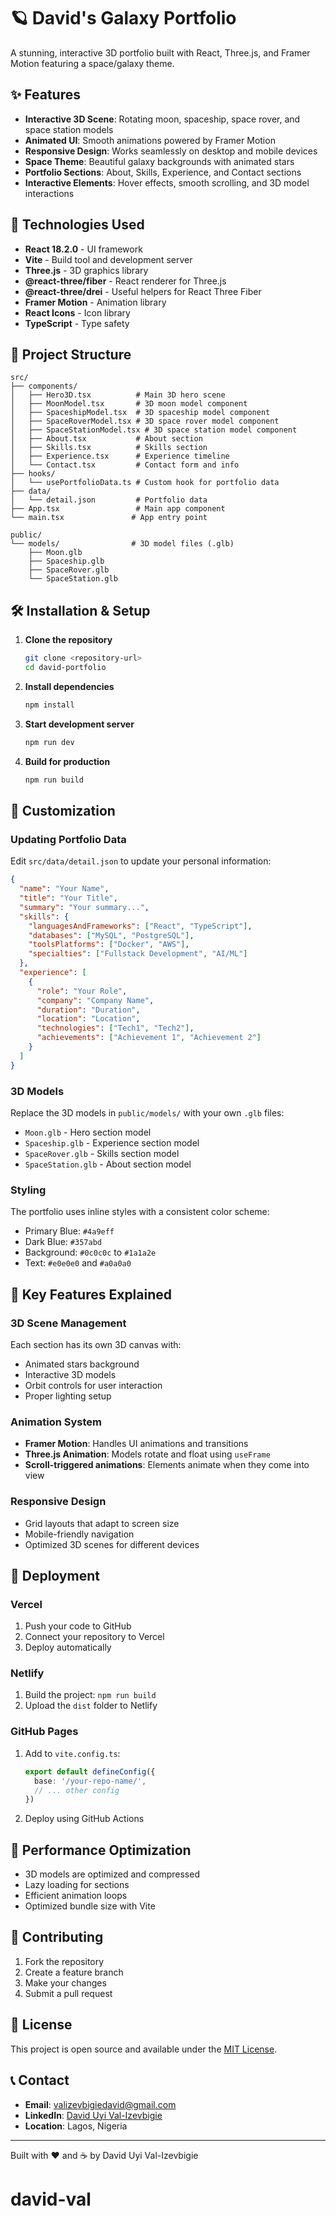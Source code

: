 # 🪐 David's Galaxy Portfolio

A stunning, interactive 3D portfolio built with React, Three.js, and Framer Motion featuring a space/galaxy theme.

## ✨ Features

- **Interactive 3D Scene**: Rotating moon, spaceship, space rover, and space station models
- **Animated UI**: Smooth animations powered by Framer Motion
- **Responsive Design**: Works seamlessly on desktop and mobile devices
- **Space Theme**: Beautiful galaxy backgrounds with animated stars
- **Portfolio Sections**: About, Skills, Experience, and Contact sections
- **Interactive Elements**: Hover effects, smooth scrolling, and 3D model interactions

## 🚀 Technologies Used

- **React 18.2.0** - UI framework
- **Vite** - Build tool and development server
- **Three.js** - 3D graphics library
- **@react-three/fiber** - React renderer for Three.js
- **@react-three/drei** - Useful helpers for React Three Fiber
- **Framer Motion** - Animation library
- **React Icons** - Icon library
- **TypeScript** - Type safety

## 📁 Project Structure

```
src/
├── components/
│   ├── Hero3D.tsx          # Main 3D hero scene
│   ├── MoonModel.tsx       # 3D moon model component
│   ├── SpaceshipModel.tsx  # 3D spaceship model component
│   ├── SpaceRoverModel.tsx # 3D space rover model component
│   ├── SpaceStationModel.tsx # 3D space station model component
│   ├── About.tsx           # About section
│   ├── Skills.tsx          # Skills section
│   ├── Experience.tsx      # Experience timeline
│   └── Contact.tsx         # Contact form and info
├── hooks/
│   └── usePortfolioData.ts # Custom hook for portfolio data
├── data/
│   └── detail.json         # Portfolio data
├── App.tsx                 # Main app component
└── main.tsx               # App entry point

public/
└── models/                # 3D model files (.glb)
    ├── Moon.glb
    ├── Spaceship.glb
    ├── SpaceRover.glb
    └── SpaceStation.glb
```

## 🛠️ Installation & Setup

1. **Clone the repository**
   ```bash
   git clone <repository-url>
   cd david-portfolio
   ```

2. **Install dependencies**
   ```bash
   npm install
   ```

3. **Start development server**
   ```bash
   npm run dev
   ```

4. **Build for production**
   ```bash
   npm run build
   ```

## 🎨 Customization

### Updating Portfolio Data

Edit `src/data/detail.json` to update your personal information:

```json
{
  "name": "Your Name",
  "title": "Your Title",
  "summary": "Your summary...",
  "skills": {
    "languagesAndFrameworks": ["React", "TypeScript"],
    "databases": ["MySQL", "PostgreSQL"],
    "toolsPlatforms": ["Docker", "AWS"],
    "specialties": ["Fullstack Development", "AI/ML"]
  },
  "experience": [
    {
      "role": "Your Role",
      "company": "Company Name",
      "duration": "Duration",
      "location": "Location",
      "technologies": ["Tech1", "Tech2"],
      "achievements": ["Achievement 1", "Achievement 2"]
    }
  ]
}
```

### 3D Models

Replace the 3D models in `public/models/` with your own `.glb` files:
- `Moon.glb` - Hero section model
- `Spaceship.glb` - Experience section model
- `SpaceRover.glb` - Skills section model
- `SpaceStation.glb` - About section model

### Styling

The portfolio uses inline styles with a consistent color scheme:
- Primary Blue: `#4a9eff`
- Dark Blue: `#357abd`
- Background: `#0c0c0c` to `#1a1a2e`
- Text: `#e0e0e0` and `#a0a0a0`

## 🌟 Key Features Explained

### 3D Scene Management
Each section has its own 3D canvas with:
- Animated stars background
- Interactive 3D models
- Orbit controls for user interaction
- Proper lighting setup

### Animation System
- **Framer Motion**: Handles UI animations and transitions
- **Three.js Animation**: Models rotate and float using `useFrame`
- **Scroll-triggered animations**: Elements animate when they come into view

### Responsive Design
- Grid layouts that adapt to screen size
- Mobile-friendly navigation
- Optimized 3D scenes for different devices

## 🚀 Deployment

### Vercel
1. Push your code to GitHub
2. Connect your repository to Vercel
3. Deploy automatically

### Netlify
1. Build the project: `npm run build`
2. Upload the `dist` folder to Netlify

### GitHub Pages
1. Add to `vite.config.ts`:
   ```typescript
   export default defineConfig({
     base: '/your-repo-name/',
     // ... other config
   })
   ```
2. Deploy using GitHub Actions

## 📱 Performance Optimization

- 3D models are optimized and compressed
- Lazy loading for sections
- Efficient animation loops
- Optimized bundle size with Vite

## 🤝 Contributing

1. Fork the repository
2. Create a feature branch
3. Make your changes
4. Submit a pull request

## 📄 License

This project is open source and available under the [MIT License](LICENSE).

## 📞 Contact

- **Email**: valizevbigiedavid@gmail.com
- **LinkedIn**: [David Uyi Val-Izevbigie](https://linkedin.com/in/david-uyi-val-izevbigie)
- **Location**: Lagos, Nigeria

---

Built with ❤️ and ☕ by David Uyi Val-Izevbigie
# david-val
